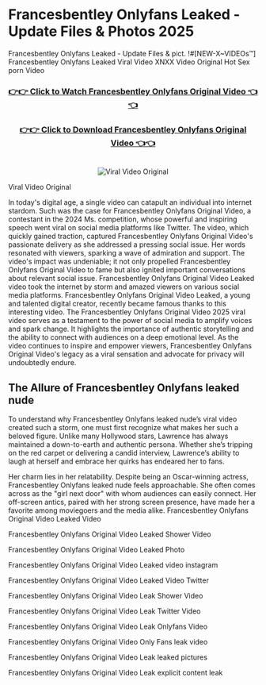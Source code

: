 # Francesbentley Onlyfans Leaked - Update Files & Photos 2025

Francesbentley Onlyfans Leaked - Update Files & pict. !#[NEW-X~VIDEOs™] Francesbentley Onlyfans Leaked Viral Video XNXX Video Original Hot Sex porn Video
<br>
<div align="center">
<h3><a href="https://links2leaks.com/francesbentley" rel="nofollow">👉👉 Click to Watch Francesbentley Onlyfans Original Video 👈👈</a></h3>
<h3><a href="https://links2leaks.com/francesbentley" rel="nofollow">👉👉 Click to Download Francesbentley Onlyfans Original Video 👈👈</a></h3>
<br>
<a href="https://links2leaks.com/francesbentley" rel="nofollow"><img src="https://i.ibb.co/Gkj2r4b/banner.png" alt="Viral Video Original" style="max-width: 100%; display: inline-block;" data-target="animated-image.originalImage"></a>
</div>

Viral Video Original

In today's digital age, a single video can catapult an individual into internet stardom. Such was the case for Francesbentley Onlyfans Original Video, a contestant in the 2024 Ms. competition, whose powerful and inspiring speech went viral on social media platforms like Twitter.
The video, which quickly gained traction, captured Francesbentley Onlyfans Original Video's passionate delivery as she addressed a pressing social issue. Her words resonated with viewers, sparking a wave of admiration and support. The video's impact was undeniable; it not only propelled Francesbentley Onlyfans Original Video to fame but also ignited important conversations about relevant social issue.
Francesbentley Onlyfans Original Video Leaked video took the internet by storm and amazed viewers on various social media platforms. Francesbentley Onlyfans Original Video Leaked, a young and talented digital creator, recently became famous thanks to this interesting video.
The Francesbentley Onlyfans Original Video 2025 viral video serves as a testament to the power of social media to amplify voices and spark change. It highlights the importance of authentic storytelling and the ability to connect with audiences on a deep emotional level. As the video continues to inspire and empower viewers, Francesbentley Onlyfans Original Video's legacy as a viral sensation and advocate for privacy will undoubtedly endure.

<h2>The Allure of Francesbentley Onlyfans leaked nude</h2>


To understand why Francesbentley Onlyfans leaked nude’s viral video created such a storm, one must first recognize what makes her such a beloved figure. Unlike many Hollywood stars, Lawrence has always maintained a down-to-earth and authentic persona. Whether she’s tripping on the red carpet or delivering a candid interview, Lawrence’s ability to laugh at herself and embrace her quirks has endeared her to fans.

Her charm lies in her relatability. Despite being an Oscar-winning actress, Francesbentley Onlyfans leaked nude feels approachable. She often comes across as the "girl next door" with whom audiences can easily connect. Her off-screen antics, paired with her strong screen presence, have made her a favorite among moviegoers and the media alike.
Francesbentley Onlyfans Original Video Leaked Video

Francesbentley Onlyfans Original Video Leaked Shower Video

Francesbentley Onlyfans Original Video Leaked Photo

Francesbentley Onlyfans Original Video Leaked video instagram

Francesbentley Onlyfans Original Video Leaked Video Twitter

Francesbentley Onlyfans Original Video Leak Shower Video

Francesbentley Onlyfans Original Video Leak Twitter Video

Francesbentley Onlyfans Original Video Leak Onlyfans Video

Francesbentley Onlyfans Original Video Only Fans leak video

Francesbentley Onlyfans Original Video Leak leaked pictures

Francesbentley Onlyfans Original Video Leak explicit content leak